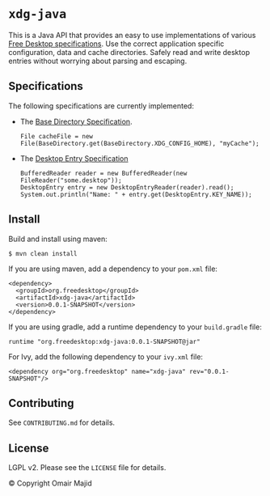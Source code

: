 `xdg-java`
==========

This is a Java API that provides an easy to use implementations of
various
[Free Desktop specifications](https://www.freedesktop.org/wiki/Specifications/).
Use the correct application specific configuration, data and cache
directories. Safely read and write desktop entries without worrying
about parsing and escaping.

Specifications
--------------

The following specifications are currently implemented:

- The [Base Directory Specification](http://www.freedesktop.org/wiki/Specifications/menu-spec/).

      File cacheFile = new File(BaseDirectory.get(BaseDirectory.XDG_CONFIG_HOME), "myCache");

    
- The [Desktop Entry Specification](http://www.freedesktop.org/wiki/Specifications/desktop-entry-spec/)


      BufferedReader reader = new BufferedReader(new FileReader("some.desktop"));
      DesktopEntry entry = new DesktopEntryReader(reader).read();
      System.out.println("Name: " + entry.get(DesktopEntry.KEY_NAME));


Install
-------

Build and install using maven:

    $ mvn clean install


If you are using maven, add a dependency to your `pom.xml` file:

    <dependency>
      <groupId>org.freedesktop</groupId>
      <artifactId>xdg-java</artifactId>
      <version>0.0.1-SNAPSHOT</version>
    </dependency>

If you are using gradle, add a runtime dependency to your
`build.gradle` file:

    runtime "org.freedesktop:xdg-java:0.0.1-SNAPSHOT@jar"

For Ivy, add the following dependency to your `ivy.xml` file:

    <dependency org="org.freedesktop" name="xdg-java" rev="0.0.1-SNAPSHOT"/>


Contributing
------------
See `CONTRIBUTING.md` for details.


License
-------

LGPL v2. Please see the `LICENSE` file for details.

© Copyright Omair Majid
